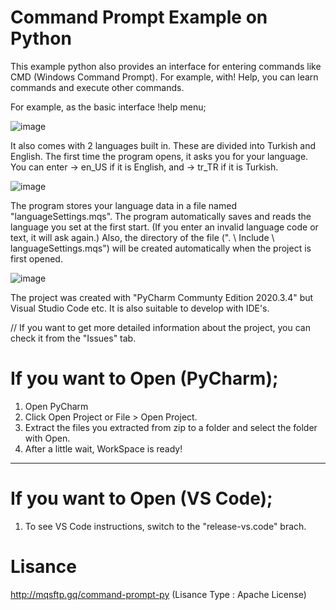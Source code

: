 # Command Prompt Example on Python

This example python also provides an interface for entering commands like CMD (Windows Command Prompt). For example, with! Help, you can learn commands and execute other commands.

For example, as the basic interface !help menu;

![image](https://user-images.githubusercontent.com/70213359/113189096-7d81ac80-9263-11eb-8200-f030a1245dde.png)

It also comes with 2 languages ​​built in. These are divided into Turkish and English. The first time the program opens, it asks you for your language. You can enter -> en_US if it is English, and -> tr_TR if it is Turkish.

![image](https://user-images.githubusercontent.com/70213359/113189459-e2d59d80-9263-11eb-964b-4147df8126ed.png)

The program stores your language data in a file named "languageSettings.mqs". The program automatically saves and reads the language you set at the first start. (If you enter an invalid language code or text, it will ask again.) Also, the directory of the file (". \ Include \ languageSettings.mqs") will be created automatically when the project is first opened.

![image](https://user-images.githubusercontent.com/70213359/113190507-09480880-9265-11eb-9eef-7a232e598be2.png)

The project was created with "PyCharm Communty Edition 2020.3.4" but Visual Studio Code etc. It is also suitable to develop with IDE's.

// If you want to get more detailed information about the project, you can check it from the "Issues" tab.

# If you want to Open (PyCharm);

1. Open PyCharm
2. Click Open Project or File > Open Project.
3. Extract the files you extracted from zip to a folder and select the folder with Open.
4. After a little wait, WorkSpace is ready!

----

# If you want to Open (VS Code);

1. To see VS Code instructions, switch to the "release-vs.code" brach.

# Lisance

http://mqsftp.gq/command-prompt-py (Lisance Type : Apache License)

